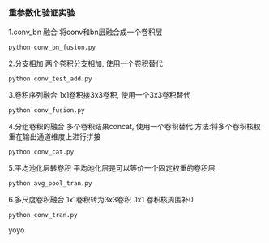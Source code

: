 
### 重参数化验证实验

1.conv_bn 融合
将conv和bn层融合成一个卷积层
```
python conv_bn_fusion.py
```

2.分支相加
两个卷积分支相加, 使用一个卷积替代
```
python conv_test_add.py
```

3.卷积序列融合
1x1卷积接3x3卷积, 使用一个3x3卷积替代
```
python conv_fusion.py
```

4.分组卷积的融合
多个卷积结果concat, 使用一个卷积替代.方法:将多个卷积核权重在输出通道维度上进行拼接
```
python conv_cat.py
```

5.平均池化层转卷积
平均池化层是可以等价一个固定权重的卷积层
```
python avg_pool_tran.py
```
6.多尺度卷积融合
1x1卷积转为3x3卷积 .1x1 卷积核周围补0
```
python conv_tran.py
```
yoyo
